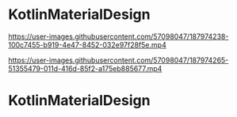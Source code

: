 # KotlinMaterialDesign





https://user-images.githubusercontent.com/57098047/187974238-100c7455-b919-4e47-8452-032e97f28f5e.mp4 


https://user-images.githubusercontent.com/57098047/187974265-51355479-011d-416d-85f2-a175eb885677.mp4




# KotlinMaterialDesign

